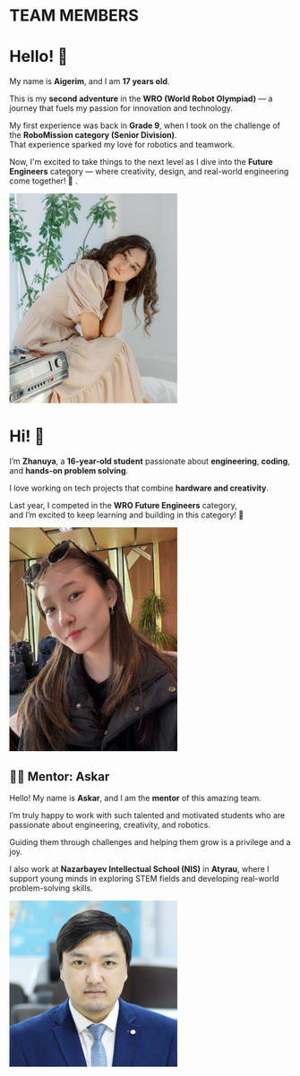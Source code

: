 # TEAM MEMBERS
# Hello! 👋

My name is **Aigerim**, and I am **17 years old**.

This is my **second adventure** in the **WRO (World Robot Olympiad)** — a journey that fuels my passion for innovation and technology.

My first experience was back in **Grade 9**, when I took on the challenge of the **RoboMission category (Senior Division)**.  
That experience sparked my love for robotics and teamwork.

Now, I'm excited to take things to the next level as I dive into the **Future Engineers** category — where creativity, design, and real-world engineering come together! 🚀
.

<img src="t-photos/Aigerim.jpg" alt="Aigerim" width="300"/>


# Hi! 👋

I’m **Zhanuya**, a **16-year-old student** passionate about **engineering**, **coding**, and **hands-on problem solving**.

I love working on tech projects that combine **hardware and creativity**.

Last year, I competed in the **WRO Future Engineers** category,  
and I’m excited to keep learning and building in this category! 🚀

<img src="t-photos/Zhanuya.jpg" alt="Zhanuya" width="300"/>


## 👨‍🏫 Mentor: Askar

Hello! My name is **Askar**, and I am the **mentor** of this amazing team.

I’m truly happy to work with such talented and motivated students who are passionate about engineering, creativity, and robotics.

Guiding them through challenges and helping them grow is a privilege and a joy.

I also work at **Nazarbayev Intellectual School (NIS)** in **Atyrau**, where I support young minds in exploring STEM fields and developing real-world problem-solving skills.

<img src="t-photos/askar-mentor.jpg" alt="Askar - Mentor" width="300"/>



